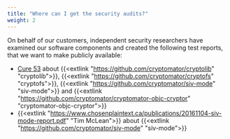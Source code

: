 ```yaml
---
title: "Where can I get the security audits?"
weight: 2
---
```


On behalf of our customers, independent security researchers have examined our software components and created the following test reports, that we want to make publicly available:

* [Cure 53](/audits/2017-11-27%20crypto%20cure53.pdf) about {{<extlink "https://github.com/cryptomator/cryptolib" "cryptolib">}}, {{<extlink "https://github.com/cryptomator/cryptofs" "cryptofs">}}, {{<extlink "https://github.com/cryptomator/siv-mode" "siv-mode">}} and {{<extlink "https://github.com/cryptomator/cryptomator-objc-cryptor" "cryptomator-objc-cryptor">}}
* {{<extlink "https://www.chosenplaintext.ca/publications/20161104-siv-mode-report.pdf" "Tim McLean">}} about {{<extlink "https://github.com/cryptomator/siv-mode" "siv-mode">}}

